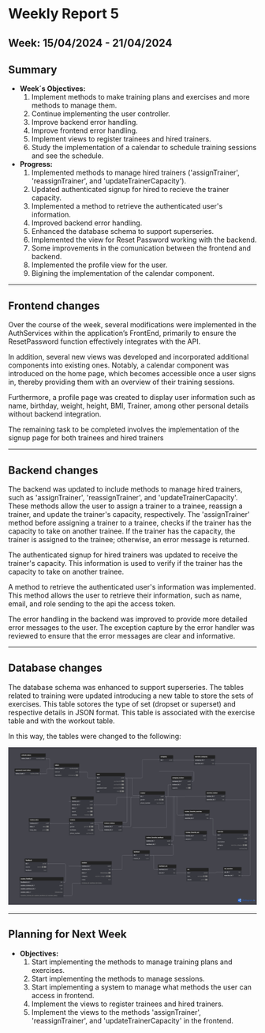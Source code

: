 # Weekly Report 5

## Week: 15/04/2024 - 21/04/2024

## Summary

- **Week´s Objectives:**
    1. Implement methods to make training plans and exercises and more methods to manage them.
    2. Continue implementing the user controller.
    3. Improve backend error handling.
    4. Improve frontend error handling.
    5. Implement views to register trainees and hired trainers.
    6. Study the implementation of a calendar to schedule training sessions and see the schedule.
- **Progress:**
    1. Implemented methods to manage hired trainers ('assignTrainer', 'reassignTrainer', and 'updateTrainerCapacity').
    2. Updated authenticated signup for hired to recieve the trainer capacity.
    3. Implemented a method to retrieve the authenticated user's information.
    4. Improved backend error handling.
    5. Enhanced the database schema to support superseries.
    6. Implemented the view for Reset Password working with the backend.
    7. Some improvements in the comunication between the frontend and backend.
    8. Implemented the profile view for the user.
    9. Bigining the implementation of the calendar component.

---

## Frontend changes

Over the course of the week, several modifications were implemented in the AuthServices within the application’s FrontEnd, primarily to ensure the ResetPassword function effectively integrates with the API.

In addition, several new views was developed and incorporated additional components into existing ones. Notably, a calendar component was introduced on the home page, which becomes accessible once a user signs in, thereby providing them with an overview of their training sessions.

Furthermore, a profile page was created to display user information such as name, birthday, weight, height, BMI, Trainer, among other personal details without backend integration.

The remaining task to be completed involves the implementation of the signup page for both trainees and hired trainers

---

## Backend changes

The backend was updated to include methods to manage hired trainers, such as 'assignTrainer', 'reassignTrainer', and 'updateTrainerCapacity'. These methods allow the user to assign a trainer to a trainee, reassign a trainer, and update the trainer's capacity, respectively. The 'assignTrainer' method before assigning a trainer to a trainee, checks if the trainer has the capacity to take on another trainee. If the trainer has the capacity, the trainer is assigned to the trainee; otherwise, an error message is returned.

The authenticated signup for hired trainers was updated to receive the trainer's capacity. This information is used to verify if the trainer has the capacity to take on another trainee.

A method to retrieve the authenticated user's information was implemented. This method allows the user to retrieve their information, such as name, email, and role sending to the api the access token.

The error handling in the backend was improved to provide more detailed error messages to the user. The exception capture by the error handler was reviewed to ensure that the error messages are clear and informative.

---

## Database changes

The database schema was enhanced to support superseries. The tables related to training were updated introducing a new table to store the sets of exercises. This table sotores the type of set (dropset or superset) and respective details in JSON format. This table is associated with the exercise table and with the workout table.

In this way, the tables were changed to the following:

![Database Diagram](./images/dbDiagram4.png)

---

## Planning for Next Week

- **Objectives:**
    1. Start implementing the methods to manage training plans and exercises.
    2. Start implementing the methods to manage sessions.
    3. Start implementing a system to manage what methods the user can access in frontend.
    4. Implement the views to register trainees and hired trainers.
    5. Implement the views to the methods 'assignTrainer', 'reassignTrainer', and 'updateTrainerCapacity' in the frontend.
